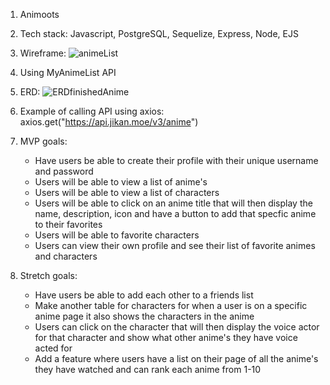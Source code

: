 1. Animoots
   
2. Tech stack: Javascript, PostgreSQL, Sequelize, Express, Node, EJS
   
3. Wireframe: ![animeList](https://user-images.githubusercontent.com/91760331/141506170-654626cd-ef26-41a9-9fae-126d5a9e5e50.png)
   
4. Using MyAnimeList API
   
5. ERD: ![ERDfinishedAnime](https://user-images.githubusercontent.com/91760331/141527822-bec38950-7e02-4e60-bcfb-1ec4d455ce2d.png)
    
6. Example of calling API using axios: axios.get("https://api.jikan.moe/v3/anime")

7. MVP goals:
   * Have users be able to create their profile with their unique username and password
   * Users will be able to view a list of anime's
   * Users will be able to view a list of characters
   * Users will be able to click on an anime title that will then display the name, description, icon and have a button to add that specfic anime to their favorites
   * Users will be able to favorite characters
   * Users can view their own profile and see their list of favorite animes and characters
   
8. Stretch goals:
   * Have users be able to add each other to a friends list 
   * Make another table for characters for when a user is on a specific anime page it also shows the characters in the anime
   * Users can click on the character that will then display the voice actor for that character and show what other anime's they have voice acted for
   * Add a feature where users have a list on their page of all the anime's they have watched and can rank each anime from 1-10





